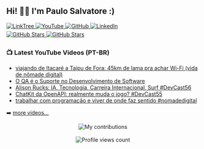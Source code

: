 ## Hi! 👋🏻 I'm Paulo Salvatore :)

<div>
  <a href="http://linktr.ee/paulosalvatore" target="_blank">
    <img src="https://img.shields.io/badge/linktree-44ED63.svg?&style=for-the-badge&logo=linktree&logoColor=white" alt="LinkTree" style="margin-bottom: 5px;" />
  </a>
  <a href="https://youtube.com/paulosalvatore" target="_blank">
    <img src="https://img.shields.io/badge/youtube-FF0000.svg?&style=for-the-badge&logo=youtube&logoColor=white" alt="YouTube" style="margin-bottom: 5px;" />
  </a>
  <a href="https://github.com/paulosalvatore" target="_blank">
    <img src="https://img.shields.io/badge/github-%2324292e.svg?&style=for-the-badge&logo=github&logoColor=white" alt="GitHub" style="margin-bottom: 5px;" />
  </a>
  <a href="https://www.linkedin.com/in/paulosalvatore-tech/" target="_blank">
    <img src="https://img.shields.io/badge/linkedin-%231E77B5.svg?&style=for-the-badge&logo=linkedin&logoColor=white" alt="LinkedIn" style="margin-bottom: 5px;" />
  </a>
</div>

<!--
<div>
  <a href="https://youtube.com/paulosalvatore" target="_blank">
    <img src="https://img.shields.io/youtube/channel/subscribers/UCbWFEr7zsKJ92Psrfam7W8Q" alt="YouTube Subscribers" style="margin-bottom: 5px;" />
  </a>
  <a href="https://youtube.com/paulosalvatore" target="_blank">
    <img src="https://img.shields.io/youtube/channel/views/UCbWFEr7zsKJ92Psrfam7W8Q" alt="YouTube Subscribers" style="margin-bottom: 5px;" />
  </a>
</div>
-->

<div>
  <a href="https://github.com/paulosalvatore" target="_blank">
    <img src="https://img.shields.io/github/followers/paulosalvatore?style=social" alt="GitHub Stars" style="margin-bottom: 5px;" />
  </a>
  <a href="https://github.com/paulosalvatore" target="_blank">
    <img src="https://img.shields.io/github/stars/paulosalvatore?style=social" alt="GitHub Stars" style="margin-bottom: 5px;" />
  </a>
</div>

### 📺 Latest YouTube Videos (PT-BR)

<!-- YOUTUBE:START -->
- [viajando de Itacaré a Taipu de Fora: 45km de lama pra achar Wi-Fi &lpar;vida de nômade digital&rpar;](https://www.youtube.com/watch?v=wqLnJ2FvIYk)
- [O QA é o Suporte no Desenvolvimento de Software](https://www.youtube.com/shorts/obS8v5PDcbA)
- [Alison Rucks: IA, Tecnologia, Carreira Internacional, Surf #DevCast56](https://www.youtube.com/watch?v=KDZh5qZ7KZo)
- [ChatKit da OpenAPI: realmente muda o jogo? #DevCast55](https://www.youtube.com/watch?v=ugbbpBNl11o)
- [trabalhar com programação e viver de onde faz sentido #nomadedigital](https://www.youtube.com/shorts/uzrYPNkk894)
<!-- YOUTUBE:END -->

➡️ [more videos...](https://youtube.com/PauloSalvatore)

<!-- STATS:START -->

<div align="center">
    <img src="https://github-readme-streak-stats.herokuapp.com?user=paulosalvatore&theme=dracula" alt="My contributions" />
</div>

<!-- STATS:END -->

<br />

<!-- VIEW-COUNT:START -->

<div align="center">
    <img src="https://komarev.com/ghpvc/?username=paulosalvatore&&style=flat-square" alt="Profile views count"/>
</div>

<!-- VIEW-COUNT:END -->
